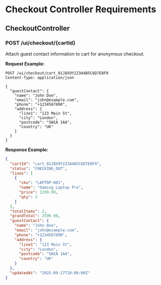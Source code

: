 # Checkout Controller Requirements

## CheckoutController

### POST /ui/checkout/{cartId}
Attach guest contact information to cart for anonymous checkout.

**Request Example:**
```
POST /ui/checkout/cart_01J8X9Y2Z3A4B5C6D7E8F9
Content-Type: application/json

{
  "guestContact": {
    "name": "John Doe",
    "email": "john@example.com",
    "phone": "+1234567890",
    "address": {
      "line1": "123 Main St",
      "city": "London",
      "postcode": "SW1A 1AA",
      "country": "UK"
    }
  }
}
```

**Response Example:**
```json
{
  "cartId": "cart_01J8X9Y2Z3A4B5C6D7E8F9",
  "status": "CHECKING_OUT",
  "lines": [
    {
      "sku": "LAPTOP-001",
      "name": "Gaming Laptop Pro",
      "price": 1299.99,
      "qty": 2
    }
  ],
  "totalItems": 2,
  "grandTotal": 2599.98,
  "guestContact": {
    "name": "John Doe",
    "email": "john@example.com",
    "phone": "+1234567890",
    "address": {
      "line1": "123 Main St",
      "city": "London",
      "postcode": "SW1A 1AA",
      "country": "UK"
    }
  },
  "updatedAt": "2025-09-17T10:08:00Z"
}
```
